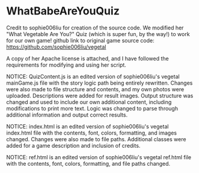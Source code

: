 # WhatBabeAreYouQuiz

Credit to sophie006liu for creation of the source code. We modified her "What Vegetable Are You?" Quiz (which is super fun, by the way!) to work for our own game! github link to original game source code: https://github.com/sophie006liu/vegetal

A copy of her Apache license is attached, and I have followed the requirements for modifying and using her script.

NOTICE: QuizContent.js is an edited version of sophie006liu's vegetal mainGame.js file with the story logic path being entirely rewritten. Changes were also made to file structure and contents, and my own photos were uploaded. Descriptions were added for result images. Output structure was changed and used to include our own additional content, including modifications to print more text. Logic was changed to parse through additional information and output correct results.

NOTICE: index.html is an edited version of sophie006liu's vegetal index.html file with the contents, font, colors, formatting, and images changed. Changes were also made to file paths. Additional classes were added for a game description and inclusion of credits.

NOTICE: ref.html is an edited version of sophie006liu's vegetal ref.html file with the contents, font, colors, formatting, and file paths changed.
